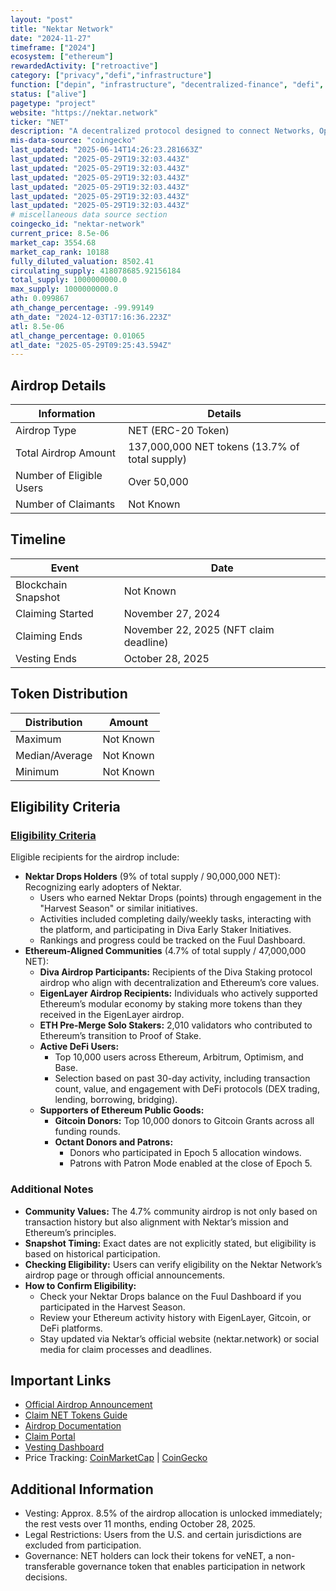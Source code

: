 ```yaml
---
layout: "post"
title: "Nektar Network"
date: "2024-11-27"
timeframe: ["2024"]
ecosystem: ["ethereum"]
rewardedActivity: ["retroactive"]
category: ["privacy","defi","infrastructure"]
function: ["depin", "infrastructure", "decentralized-finance", "defi", "privacy"]
status: ["alive"]
pagetype: "project"
website: "https://nektar.network"
ticker: "NET"
description: "A decentralized protocol designed to connect Networks, Operators, and Delegators in a community-driven platform for decentralized infrastructure."
mis-data-source: "coingecko"
last_updated: "2025-06-14T14:26:23.281663Z"
last_updated: "2025-05-29T19:32:03.443Z"
last_updated: "2025-05-29T19:32:03.443Z"
last_updated: "2025-05-29T19:32:03.443Z"
last_updated: "2025-05-29T19:32:03.443Z"
last_updated: "2025-05-29T19:32:03.443Z"
last_updated: "2025-05-29T19:32:03.443Z"
# miscellaneous data source section
coingecko_id: "nektar-network"
current_price: 8.5e-06
market_cap: 3554.68
market_cap_rank: 10188
fully_diluted_valuation: 8502.41
circulating_supply: 418078685.92156184
total_supply: 1000000000.0
max_supply: 1000000000.0
ath: 0.099867
ath_change_percentage: -99.99149
ath_date: "2024-12-03T17:16:36.223Z"
atl: 8.5e-06
atl_change_percentage: 0.01065
atl_date: "2025-05-29T09:25:43.594Z"
---
```


## Airdrop Details

| Information              | Details                                        |
| ------------------------ | ---------------------------------------------- |
| Airdrop Type             | NET (ERC-20 Token)                             |
| Total Airdrop Amount     | 137,000,000 NET tokens (13.7% of total supply) |
| Number of Eligible Users | Over 50,000                                    |
| Number of Claimants      | Not Known                                      |

## Timeline

| Event               | Date                                   |
| ------------------- | -------------------------------------- |
| Blockchain Snapshot | Not Known                              |
| Claiming Started    | November 27, 2024                      |
| Claiming Ends       | November 22, 2025 (NFT claim deadline) |
| Vesting Ends        | October 28, 2025                       |

## Token Distribution

| Distribution   | Amount    |
| -------------- | --------- |
| Maximum        | Not Known |
| Median/Average | Not Known |
| Minimum        | Not Known |

## Eligibility Criteria

### [Eligibility Criteria](https://docs.nektar.network/airdrop)

Eligible recipients for the airdrop include:

- **Nektar Drops Holders** (9% of total supply / 90,000,000 NET): Recognizing early adopters of Nektar.
  - Users who earned Nektar Drops (points) through engagement in the "Harvest Season" or similar initiatives.
  - Activities included completing daily/weekly tasks, interacting with the platform, and participating in Diva Early Staker Initiatives.
  - Rankings and progress could be tracked on the Fuul Dashboard.
- **Ethereum-Aligned Communities** (4.7% of total supply / 47,000,000 NET):
  - **Diva Airdrop Participants:** Recipients of the Diva Staking protocol airdrop who align with decentralization and Ethereum’s core values.
  - **EigenLayer Airdrop Recipients:** Individuals who actively supported Ethereum’s modular economy by staking more tokens than they received in the EigenLayer airdrop.
  - **ETH Pre-Merge Solo Stakers:** 2,010 validators who contributed to Ethereum’s transition to Proof of Stake.
  - **Active DeFi Users:**
    - Top 10,000 users across Ethereum, Arbitrum, Optimism, and Base.
    - Selection based on past 30-day activity, including transaction count, value, and engagement with DeFi protocols (DEX trading, lending, borrowing, bridging).
  - **Supporters of Ethereum Public Goods:**
    - **Gitcoin Donors:** Top 10,000 donors to Gitcoin Grants across all funding rounds.
    - **Octant Donors and Patrons:**
      - Donors who participated in Epoch 5 allocation windows.
      - Patrons with Patron Mode enabled at the close of Epoch 5.

### Additional Notes

- **Community Values:** The 4.7% community airdrop is not only based on transaction history but also alignment with Nektar’s mission and Ethereum’s principles.
- **Snapshot Timing:** Exact dates are not explicitly stated, but eligibility is based on historical participation.
- **Checking Eligibility:** Users can verify eligibility on the Nektar Network’s airdrop page or through official announcements.
- **How to Confirm Eligibility:**
  - Check your Nektar Drops balance on the Fuul Dashboard if you participated in the Harvest Season.
  - Review your Ethereum activity history with EigenLayer, Gitcoin, or DeFi platforms.
  - Stay updated via Nektar’s official website (nektar.network) or social media for claim processes and deadlines.

## Important Links

- [Official Airdrop Announcement](https://medium.com/@nektarnetwork/nektar-token-distribution-designed-for-the-long-haul-7aec38cf4072)
- [Claim NET Tokens Guide](https://medium.com/@nektarnetwork/claim-your-net-tokens-a-guide-to-nektars-community-distribution-3b02aba919eb)
- [Airdrop Documentation](https://docs.nektar.network/airdrop)
- [Claim Portal](https://claim.nektar.network/)
- [Vesting Dashboard](https://app.hedgey.finance/token-claims)
- Price Tracking: [CoinMarketCap](https://coinmarketcap.com/currencies/nektar) | [CoinGecko](https://www.coingecko.com/en/coins/nektar-network)

## Additional Information

- Vesting: Approx. 8.5% of the airdrop allocation is unlocked immediately; the rest vests over 11 months, ending October 28, 2025.
- Legal Restrictions: Users from the U.S. and certain jurisdictions are excluded from participation.
- Governance: NET holders can lock their tokens for veNET, a non-transferable governance token that enables participation in network decisions.